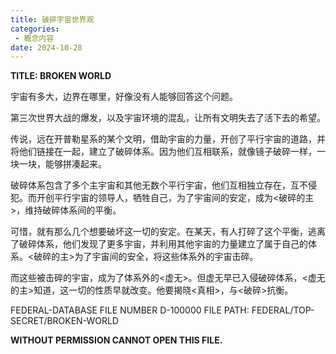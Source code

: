 ```yaml
---
title: 破碎宇宙世界观
categories:
 - 概念内容
date: 2024-10-28
---
```


**TITLE: BROKEN WORLD**

宇宙有多大，边界在哪里，好像没有人能够回答这个问题。

第三次世界大战的爆发，以及宇宙环境的混乱，让所有文明失去了活下去的希望。

传说，远在开普勒星系的某个文明，借助宇宙的力量，开创了平行宇宙的道路，并将他们链接在一起，建立了破碎体系。因为他们互相联系，就像镜子破碎一样，一块一块，能够拼凑起来。

破碎体系包含了多个主宇宙和其他无数个平行宇宙，他们互相独立存在，互不侵犯。而开创平行宇宙的领导人，牺牲自己，为了宇宙间的安定，成为<破碎的主>，维持破碎体系间的平衡。

可惜，就有那么几个想要破坏这一切的安定。在某天，有人打碎了这个平衡，逃离了破碎体系，他们发现了更多宇宙，并利用其他宇宙的力量建立了属于自己的体系。<破碎的主>为了宇宙间的安全，将这些体系外的宇宙击碎。

而这些被击碎的宇宙，成为了体系外的<虚无>。但虚无早已入侵破碎体系，<虚无的主>知道，这一切的性质早就改变。他要揭晓<真相>，与<破碎>抗衡。


FEDERAL-DATABASE FILE NUMBER D-100000
FILE PATH: FEDERAL/TOP-SECRET/BROKEN-WORLD

**WITHOUT PERMISSION CANNOT OPEN THIS FILE.**